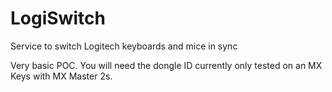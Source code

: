 # LogiSwitch
Service to switch Logitech keyboards and mice in sync

Very basic POC. You will need the dongle ID currently only tested on an MX Keys with MX Master 2s.
